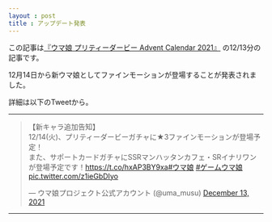 ```yaml
---
layout : post
title : アップデート発表
---
```


この記事は[『ウマ娘 プリティーダービー Advent Calendar 2021』](https://adventar.org/calendars/6565) の12/13分の記事です。

12月14日から新ウマ娘としてファインモーションが登場することが発表されました。

詳細は以下のTweetから。

---

<blockquote class="twitter-tweet"><p lang="ja" dir="ltr">【新キャラ追加告知】<br>12/14(火)、プリティーダービーガチャに★3ファインモーションが登場予定！<br>また、サポートカードガチャにSSRマンハッタンカフェ・SRイナリワンが登場予定です！<a href="https://t.co/hxAP3BY9xa">https://t.co/hxAP3BY9xa</a><a href="https://twitter.com/hashtag/%E3%82%A6%E3%83%9E%E5%A8%98?src=hash&amp;ref_src=twsrc%5Etfw">#ウマ娘</a> <a href="https://twitter.com/hashtag/%E3%82%B2%E3%83%BC%E3%83%A0%E3%82%A6%E3%83%9E%E5%A8%98?src=hash&amp;ref_src=twsrc%5Etfw">#ゲームウマ娘</a> <a href="https://t.co/z1ieGbDIyo">pic.twitter.com/z1ieGbDIyo</a></p>&mdash; ウマ娘プロジェクト公式アカウント (@uma_musu) <a href="https://twitter.com/uma_musu/status/1470227003773419522?ref_src=twsrc%5Etfw">December 13, 2021</a></blockquote> <script async src="https://platform.twitter.com/widgets.js" charset="utf-8"></script>

---
